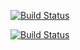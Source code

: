 [![Build Status](https://dev.azure.com/G526/udemy/_apis/build/status%2F25dec23webapp?branchName=master)](https://dev.azure.com/G526/udemy/_build/latest?definitionId=56&branchName=master)

[![Build Status](https://dev.azure.com/G526/udemy/_apis/build/status%2F25dec23webapp?branchName=master)](https://dev.azure.com/G526/udemy/_build/latest?definitionId=56&branchName=master)
